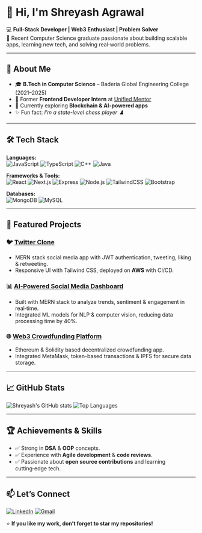 # 👋 Hi, I'm Shreyash Agrawal  

💻 **Full‑Stack Developer | Web3 Enthusiast | Problem Solver**  
🚀 Recent Computer Science graduate passionate about building scalable apps, learning new tech, and solving real‑world problems.

---

## 🌟 About Me
- 🎓 **B.Tech in Computer Science** – Baderia Global Engineering College (2021–2025)
- 💼 Former **Frontend Developer Intern** at [Unified Mentor](https://www.linkedin.com/company/unified-mentor/)
- 🌱 Currently exploring **Blockchain & AI-powered apps**
- ✨ Fun fact: *I’m a state-level chess player ♟️*

---

## 🛠️ Tech Stack
**Languages:**  
![JavaScript](https://img.shields.io/badge/JavaScript-F7DF1E?style=for-the-badge&logo=javascript&logoColor=black)
![TypeScript](https://img.shields.io/badge/TypeScript-3178C6?style=for-the-badge&logo=typescript&logoColor=white)
![C++](https://img.shields.io/badge/C++-00599C?style=for-the-badge&logo=cplusplus&logoColor=white)
![Java](https://img.shields.io/badge/Java-ED8B00?style=for-the-badge&logo=java&logoColor=white)

**Frameworks & Tools:**  
![React](https://img.shields.io/badge/React-20232A?style=for-the-badge&logo=react&logoColor=61DAFB)
![Next.js](https://img.shields.io/badge/Next.js-000000?style=for-the-badge&logo=nextdotjs&logoColor=white)
![Express](https://img.shields.io/badge/Express.js-404D59?style=for-the-badge)
![Node.js](https://img.shields.io/badge/Node.js-43853D?style=for-the-badge&logo=node-dot-js&logoColor=white)
![TailwindCSS](https://img.shields.io/badge/TailwindCSS-38B2AC?style=for-the-badge&logo=tailwind-css&logoColor=white)
![Bootstrap](https://img.shields.io/badge/Bootstrap-563D7C?style=for-the-badge&logo=bootstrap&logoColor=white)

**Databases:**  
![MongoDB](https://img.shields.io/badge/MongoDB-4EA94B?style=for-the-badge&logo=mongodb&logoColor=white)
![MySQL](https://img.shields.io/badge/MySQL-005C84?style=for-the-badge&logo=mysql&logoColor=white)

---

## 🚀 Featured Projects

### 🐦 [Twitter Clone](https://github.com/shreyash1322)
- MERN stack social media app with JWT authentication, tweeting, liking & retweeting.
- Responsive UI with Tailwind CSS, deployed on **AWS** with CI/CD.

### 📊 [AI‑Powered Social Media Dashboard](https://github.com/shreyash1322)
- Built with MERN stack to analyze trends, sentiment & engagement in real‑time.
- Integrated ML models for NLP & computer vision, reducing data processing time by 40%.

### 🌐 [Web3 Crowdfunding Platform](https://github.com/shreyash1322)
- Ethereum & Solidity based decentralized crowdfunding app.
- Integrated MetaMask, token-based transactions & IPFS for secure data storage.

---

## 📈 GitHub Stats
![Shreyash's GitHub stats](https://github-readme-stats.vercel.app/api?username=shreyash1322&show_icons=true&theme=tokyonight)
![Top Languages](https://github-readme-stats.vercel.app/api/top-langs/?username=shreyash1322&layout=compact&theme=tokyonight)

---

## 🏆 Achievements & Skills
- ✅ Strong in **DSA** & **OOP** concepts.
- ✅ Experience with **Agile development** & **code reviews**.
- ✅ Passionate about **open source contributions** and learning cutting‑edge tech.

---

## 📫 Let’s Connect
[![LinkedIn](https://img.shields.io/badge/LinkedIn-0077B5?style=for-the-badge&logo=linkedin&logoColor=white)](https://linkedin.com/in/shreyash05ag)
[![Gmail](https://img.shields.io/badge/Gmail-D14836?style=for-the-badge&logo=gmail&logoColor=white)](mailto:shreyashagrawal69@gmail.com)

⭐️ **If you like my work, don’t forget to star my repositories!**


